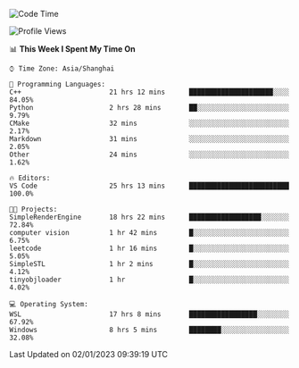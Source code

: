 <!--START_SECTION:waka-->
![Code Time](http://img.shields.io/badge/Code%20Time-531%20hrs%2010%20mins-blue)

![Profile Views](http://img.shields.io/badge/Profile%20Views-4-blue)

📊 **This Week I Spent My Time On** 

```text
⌚︎ Time Zone: Asia/Shanghai

💬 Programming Languages: 
C++                      21 hrs 12 mins      █████████████████████░░░░   84.05% 
Python                   2 hrs 28 mins       ██░░░░░░░░░░░░░░░░░░░░░░░   9.79% 
CMake                    32 mins             ░░░░░░░░░░░░░░░░░░░░░░░░░   2.17% 
Markdown                 31 mins             ░░░░░░░░░░░░░░░░░░░░░░░░░   2.05% 
Other                    24 mins             ░░░░░░░░░░░░░░░░░░░░░░░░░   1.62%

🔥 Editors: 
VS Code                  25 hrs 13 mins      █████████████████████████   100.0%

🐱‍💻 Projects: 
SimpleRenderEngine       18 hrs 22 mins      ██████████████████░░░░░░░   72.84% 
computer vision          1 hr 42 mins        █░░░░░░░░░░░░░░░░░░░░░░░░   6.75% 
leetcode                 1 hr 16 mins        █░░░░░░░░░░░░░░░░░░░░░░░░   5.05% 
SimpleSTL                1 hr 2 mins         █░░░░░░░░░░░░░░░░░░░░░░░░   4.12% 
tinyobjloader            1 hr                █░░░░░░░░░░░░░░░░░░░░░░░░   4.02%

💻 Operating System: 
WSL                      17 hrs 8 mins       █████████████████░░░░░░░░   67.92% 
Windows                  8 hrs 5 mins        ████████░░░░░░░░░░░░░░░░░   32.08%

```


 Last Updated on 02/01/2023 09:39:19 UTC
<!--END_SECTION:waka-->